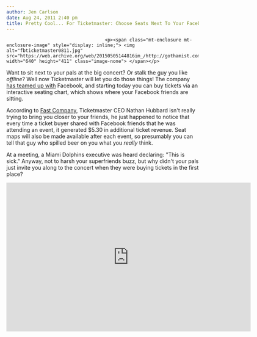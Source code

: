 ```yaml
---
author: Jen Carlson
date: Aug 24, 2011 2:40 pm
title: Pretty Cool... For Ticketmaster: Choose Seats Next To Your Facebook Friends
---
```


	
										<p><span class="mt-enclosure mt-enclosure-image" style="display: inline;"> <img alt="fbticketmaster0811.jpg" src="https://web.archive.org/web/20150505144816im_/http://gothamist.com/attachments/arts_jen/fbticketmaster0811.jpg" width="640" height="411" class="image-none"> </span></p>

<p>Want to sit next to your pals at the big concert? Or stalk the guy you like <em>offline</em>? Well now Ticketmaster will let you do those things! The company <a href="https://web.archive.org/web/20150505144816/http://www.prnewswire.com/news-releases/ticketmaster-delivers-social-connectivity-into-interactive-seat-maps-128278308.html">has teamed up with</a> Facebook, and starting today you can buy tickets via an interactive seating chart, which shows where your Facebook friends are sitting.</p>

<p>According to <a href="https://web.archive.org/web/20150505144816/http://www.fastcompany.com/1774825/ticketmaster-unveils-seat-tagging-on-facebook">Fast Company</a>, Ticketmaster CEO Nathan Hubbard isn&apos;t really trying to bring you closer to your friends, he just happened to notice that every time a ticket buyer shared with Facebook friends that he was attending an event, it generated $5.30 in additional ticket revenue. Seat maps will also be made available after each event, so presumably you can tell that guy who spilled beer on you what you <em>really</em> think. </p>

<p>At a meeting, a Miami Dolphins executive was heard declaring: &quot;This is sick.&quot; Anyway, not to harsh your superfriends buzz, but why didn&apos;t your pals just invite you along to the concert when they were buying tickets in the first place?</p>

<p><iframe width="640" height="390" src="https://web.archive.org/web/20150505144816if_/http://www.youtube.com/embed/znxZ8h-z3rk" frameborder="0" allowfullscreen></iframe></p>					
										
									
				